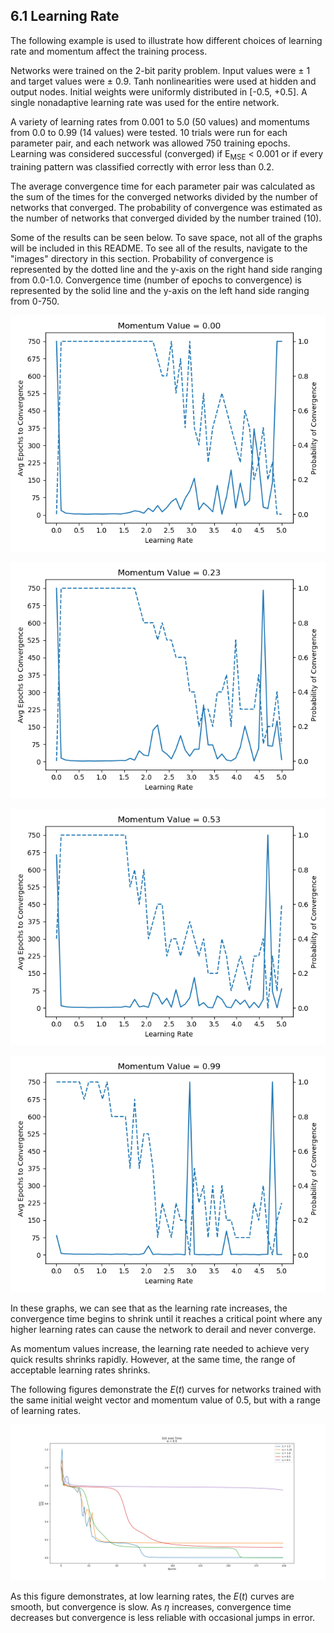 ## 6.1 Learning Rate

The following example is used to illustrate how different choices of learning rate and momentum affect the training process.

Networks were trained on the 2-bit parity problem. Input values were ± 1 and target values were ± 0.9. Tanh nonlinearities
were used at hidden and output nodes. Initial weights were uniformly distributed in [-0.5, +0.5]. A single nonadaptive
learning rate was used for the entire network.

A variety of learning rates from 0.001 to 5.0 (50 values) and momentums from 0.0 to 0.99 (14 values) were tested. 10 trials
were run for each parameter pair, and each network was allowed 750 training epochs. Learning was considered successful
(converged) if E<sub>MSE</sub> < 0.001 or if every training pattern was classified correctly with error less than 0.2.

The average convergence time for each parameter pair was calculated as the sum of the times for the converged networks
divided by the number of networks that converged. The probability of convergence was estimated as the number of networks
that converged divided by the number trained (10).

Some of the results can be seen below. To save space, not all of the graphs will be included in this README. To see all of
the results, navigate to the "images" directory in this section. Probability of convergence is represented by the dotted line
and the y-axis on the right hand side ranging from 0.0-1.0. Convergence time (number of epochs to convergence) is represented
by the solid line and the y-axis on the left hand side ranging from 0-750.

![Graphs](https://github.com/jlehett/Neural-Smithing/blob/master/6.%20Learning%20Rate%20and%20Momentum/6.1%20Learning%20Rate/images/1.png)

![Graphs](https://github.com/jlehett/Neural-Smithing/blob/master/6.%20Learning%20Rate%20and%20Momentum/6.1%20Learning%20Rate/images/4.png)

![Graphs](https://github.com/jlehett/Neural-Smithing/blob/master/6.%20Learning%20Rate%20and%20Momentum/6.1%20Learning%20Rate/images/8.png)

![Graphs](https://github.com/jlehett/Neural-Smithing/blob/master/6.%20Learning%20Rate%20and%20Momentum/6.1%20Learning%20Rate/images/14.png)

In these graphs, we can see that as the learning rate increases, the convergence time begins to shrink until it reaches a 
critical point where any higher learning rates can cause the network to derail and never converge. 

As momentum values increase, the learning rate needed to achieve very quick results shrinks rapidly. However, at the same
time, the range of acceptable learning rates shrinks.

The following figures demonstrate the <i>E</i>(<i>t</i>) curves for networks trained with the same initial weight vector and momentum
value of 0.5, but with a range of learning rates. 

![Graphs](https://github.com/jlehett/Neural-Smithing/blob/master/6.%20Learning%20Rate%20and%20Momentum/6.1%20Learning%20Rate/images/15_large.png)

As this figure demonstrates, at low learning rates, the <i>E</i>(<i>t</i>) curves are smooth, but convergence is slow. As <i>η</i>
increases, convergence time decreases but convergence is less reliable with occasional jumps in error.
